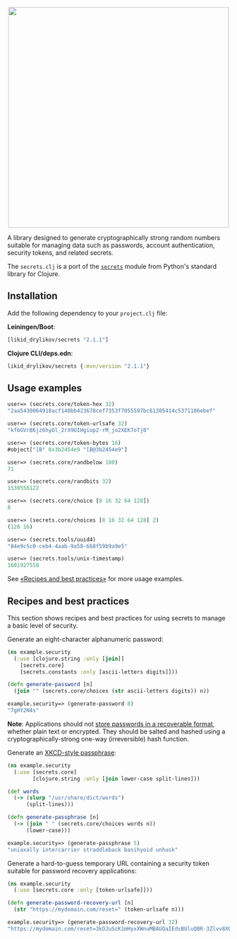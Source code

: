 <p align="center">
  <img width="500" height="auto" src=".github/logo.png">
</p>

A library designed to generate cryptographically strong random numbers suitable for managing data such as passwords, account authentication, security tokens, and related secrets.

The `secrets.clj` is a port of the [`secrets`](https://docs.python.org/3/library/secrets.html) 
module from Python's standard library for Clojure.

## Installation

Add the following dependency to your `project.clj` file:

**Leiningen/Boot**:

```clojure
[likid_drylikov/secrets "2.1.1"]
```

**Clojure CLI/deps.edn**:

```clojure
likid_drylikov/secrets {:mvn/version "2.1.1"}
```

## Usage examples
 
```clojure
user=> (secrets.core/token-hex 32)
"2aa5430064918acf140bb423678cef7353f7055597bc61305414c5371106ebef"

user=> (secrets.core/token-urlsafe 32)
"kfbGVrB6jz6hyOl_2rX9UIHgiop2-rM_jo2XEK7oTj0"

user=> (secrets.core/token-bytes 16)
#object["[B" 0x3b2454e9 "[B@3b2454e9"]

user=> (secrets.core/randbelow 100)
71

user=> (secrets.core/randbits 32)
1530556122

user=> (secrets.core/choice [8 16 32 64 128])
8

user=> (secrets.core/choices [8 16 32 64 128] 2)
(128 16)

user=> (secrets.tools/uuid4)
"84e9c5c0-ceb4-4aab-9a58-668f59b9a9e5"

user=> (secrets.tools/unix-timestamp)
1601927558
```

See [«Recipes and best practices»](#recipes-and-best-practices) for more usage examples.

## Recipes and best practices
This section shows recipes and best practices for using secrets to manage a basic level of security.

Generate an eight-character alphanumeric password:

```clojure
(ns example.security
  (:use [clojure.string :only [join]]
    [secrets.core]
    [secrets.constants :only [ascii-letters digits]]))

(defn generate-password [n]
  (join "" (secrets.core/choices (str ascii-letters digits)) n))
```

```clojure
example.security=> (generate-password 8)
"7gHY2N4s"
```

**Note**: Applications should not [store passwords in a recoverable format](http://cwe.mitre.org/data/definitions/257.html), 
whether plain text or encrypted. They should be salted and hashed using a cryptographically-strong one-way (irreversible) hash function.


Generate an [XKCD-style passphrase](https://xkcd.com/936/):

```clojure
(ns example.security
  (:use [secrets.core]
        [clojure.string :only [join lower-case split-lines]))

(def words
  (-> (slurp "/usr/share/dict/words")
      (split-lines)))

(defn generate-passphrase [n]
  (-> (join " " (secrets.core/choices words n))
      (lower-case)))
```

```clojure
example.security=> (generate-passphrase 5)
"uniaxally intercarrier straddleback basihyoid unhusk"
```

Generate a hard-to-guess temporary URL containing a security token suitable for password recovery applications:

```clojure
(ns example.security
  (:use [secrets.core :only [token-urlsafe]]))

(defn generate-password-recovery-url [n]
  (str "https://mydomain.com/reset=" (token-urlsafe n)))
```

```clojure
example.security=> (generate-password-recovery-url 32)
"https://mydomain.com/reset=3kOJuScK1mHyxXWnuMBAUQaIEdsBUluQBR-3Zlvv8XQ"
```